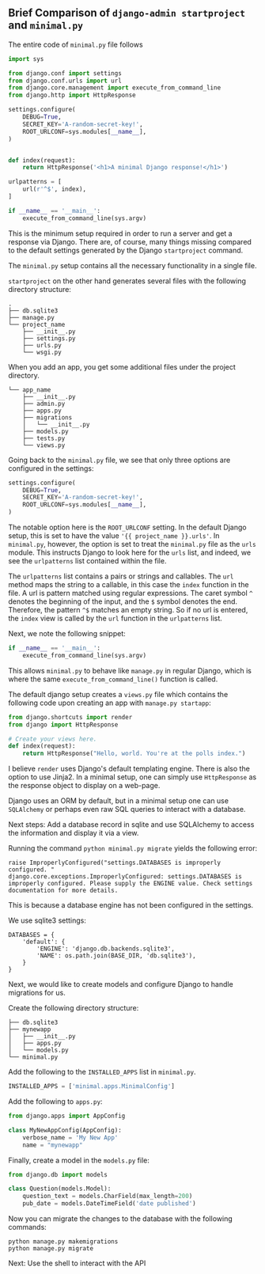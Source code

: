 ## Brief Comparison of `django-admin startproject` and `minimal.py`

The entire code of `minimal.py` file follows

```python
import sys

from django.conf import settings
from django.conf.urls import url
from django.core.management import execute_from_command_line
from django.http import HttpResponse

settings.configure(
    DEBUG=True,
    SECRET_KEY='A-random-secret-key!',
    ROOT_URLCONF=sys.modules[__name__],
)


def index(request):
    return HttpResponse('<h1>A minimal Django response!</h1>')

urlpatterns = [
    url(r'^$', index),
]

if __name__ == '__main__':
    execute_from_command_line(sys.argv)
```

This is the minimum setup required in order to run a server and get a response
via Django. There are, of course, many things missing compared to the default settings generated by the Django
`startproject` command.

The `minimal.py` setup contains all the necessary functionality in a single
file. 

`startproject` on the other hand generates several files with the following
directory structure:
```
.
├── db.sqlite3
├── manage.py
└── project_name
    ├── __init__.py
    ├── settings.py
    ├── urls.py
    └── wsgi.py
```

When you add an app, you get some additional files under the project directory.
```
└── app_name 
    ├── __init__.py
    ├── admin.py
    ├── apps.py
    ├── migrations
    │   └── __init__.py
    ├── models.py
    ├── tests.py
    └── views.py
```

Going back to the `minimal.py` file, we see that only three options are
configured in the settings:
```python
settings.configure(
    DEBUG=True,
    SECRET_KEY='A-random-secret-key!',
    ROOT_URLCONF=sys.modules[__name__],
)
```

The notable option here is the `ROOT_URLCONF` setting. In the default Django
setup, this is set to have the value `'{{ project_name }}.urls'`. In
`minimal.py`, however, the option is set to treat the `minimal.py` file as the
`urls` module. This instructs Django to look here for the `urls` list, and
indeed, we see the `urlpatterns` list contained within the file.

The `urlpatterns` list contains a pairs or strings and callables. The `url`
method maps the string to a callable, in this case the `index` function in the
file. A url is pattern matched using regular expressions. The caret symbol `^`
denotes the beginning of the input, and the `$` symbol denotes the end.
Therefore, the pattern `^$` matches an empty string. So if no url is entered,
the `index` view is called by the `url` function in the `urlpatterns` list.

Next, we note the following snippet:
```python
if __name__ == '__main__':
    execute_from_command_line(sys.argv)
```

This allows `minimal.py` to behave like `manage.py` in regular Django, which is
where the same `execute_from_command_line()` function is called.

The default django setup creates a `views.py` file which contains the following
code upon creating an app with `manage.py startapp`:

```python
from django.shortcuts import render
from django import HttpResponse

# Create your views here.
def index(request):
    return HttpResponse("Hello, world. You're at the polls index.")
```

I believe `render` uses Django's default templating engine. There is also the
option to use Jinja2. In a minimal setup, one can simply use `HttpResponse`
as the response object to display on a web-page.

Django uses an ORM by default, but in a minimal setup one can use `SQLAlchemy`
or perhaps even raw SQL queries to interact with a database.

Next steps:
Add a database record in sqlite and use SQLAlchemy to access the information
and display it via a view.

Running the command `python minimal.py migrate` yields the following error:

```
raise ImproperlyConfigured("settings.DATABASES is improperly configured. "
django.core.exceptions.ImproperlyConfigured: settings.DATABASES is improperly configured. Please supply the ENGINE value. Check settings documentation for more details.
```

This is because a database engine has not been configured in the settings.

We use sqlite3 settings:

```
DATABASES = {
    'default': {
        'ENGINE': 'django.db.backends.sqlite3',
        'NAME': os.path.join(BASE_DIR, 'db.sqlite3'),
    }
}
```

Next, we would like to create models and configure Django to handle migrations
for us.

Create the following directory structure:
```
├── db.sqlite3
├── mynewapp
│   ├── __init__.py
│   ├── apps.py
│   └── models.py
└── minimal.py
```

Add the following to the `INSTALLED_APPS` list in `minimal.py`.

```python
INSTALLED_APPS = ['minimal.apps.MinimalConfig']
```

Add the following to `apps.py`:

```python
from django.apps import AppConfig

class MyNewAppConfig(AppConfig):
    verbose_name = 'My New App'
    name = "mynewapp"
```

Finally, create a model in the `models.py` file:
```python
from django.db import models

class Question(models.Model):
    question_text = models.CharField(max_length=200)
    pub_date = models.DateTimeField('date published')
```

Now you can migrate the changes to the database with the following commands:

```
python manage.py makemigrations
python manage.py migrate
```

Next: Use the shell to interact with the API
